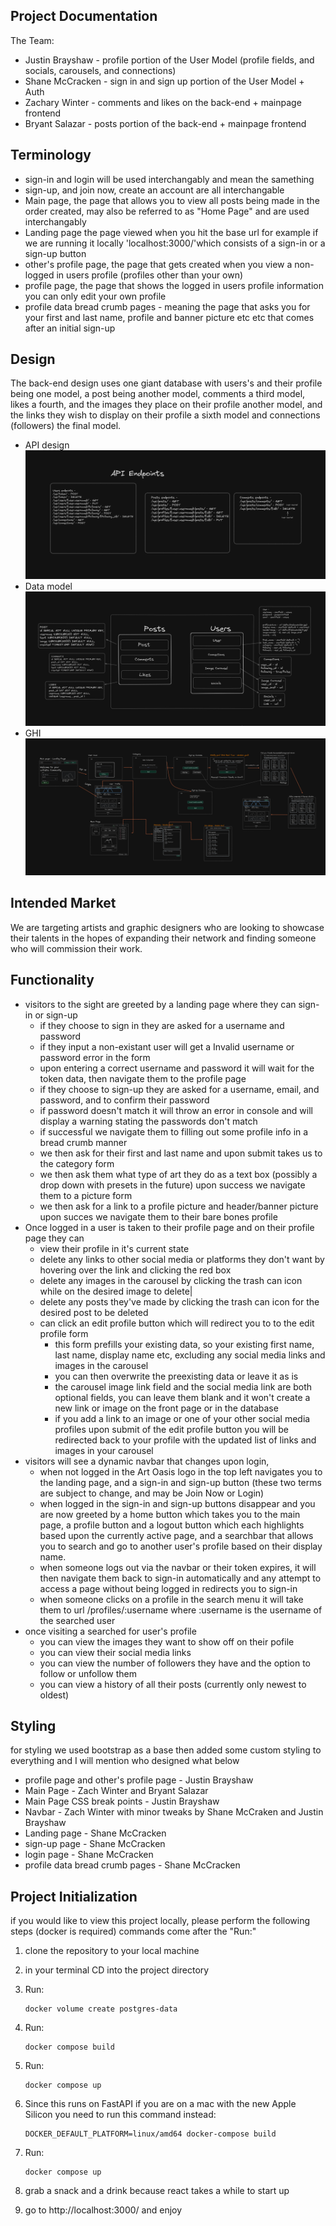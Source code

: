 ## Project Documentation

The Team:

-   Justin Brayshaw - profile portion of the User Model (profile fields, and socials, carousels, and connections)
-   Shane McCracken - sign in and sign up portion of the User Model + Auth
-   Zachary Winter - comments and likes on the back-end + mainpage frontend
-   Bryant Salazar - posts portion of the back-end + mainpage frontend

## Terminology

-   sign-in and login will be used interchangably and mean the samething
-   sign-up, and join now, create an account are all interchangable
-   Main page, the page that allows you to view all posts being made in the order created, may also be referred to as "Home Page" and are used interchangably
-   Landing page the page viewed when you hit the base url for example if we are running it locally 'localhost:3000/'which consists of a sign-in or a sign-up button
-   other's profile page, the page that gets created when you view a non-logged in users profile (profiles other than your own)
-   profile page, the page that shows the logged in users profile information you can only edit your own profile
-   profile data bread crumb pages - meaning the page that asks you for your first and last name, profile and banner picture etc etc that comes after an initial sign-up

## Design

The back-end design uses one giant database with users's and their profile being one model, a post being another model,
comments a third model, likes a fourth, and the images they place on their profile another model, and the links they wish to display on their profile a sixth model
and connections (followers) the final model.

-   API design
    ![API design](image-1.png)
-   Data model
    ![Data model](image-2.png)
-   GHI
    ![GHI](image.png)

## Intended Market

We are targeting artists and graphic designers who are looking to showcase their talents in the hopes of expanding their network and finding someone who will commission their work.

## Functionality

-   visitors to the sight are greeted by a landing page where they can sign-in or sign-up
    -   if they choose to sign in they are asked for a username and password
    -   if they input a non-existant user will get a Invalid username or password error in the form
    -   upon entering a correct username and password it will wait for the token data, then navigate them to the profile page
    -   if they choose to sign-up they are asked for a username, email, and password, and to confirm their password
    -   if password doesn't match it will throw an error in console and will display a warning stating the passwords don't match
    -   if successful we navigate them to filling out some profile info in a bread crumb manner
    -   we then ask for their first and last name and upon submit takes us to the category form
    -   we then ask them what type of art they do as a text box (possibly a drop down with presets in the future) upon success we navigate them to a picture form
    -   we then ask for a link to a profile picture and header/banner picture upon succes we navigate them to their bare bones profile
-   Once logged in a user is taken to their profile page and on their profile page they can
    -   view their profile in it's current state
    -   delete any links to other social media or platforms they don't want by hovering over the link and clicking the red box
    -   delete any images in the carousel by clicking the trash can icon while on the desired image to delete|
    -   delete any posts they've made by clicking the trash can icon for the desired post to be deleted
    -   can click an edit profile button which will redirect you to to the edit profile form
        -   this form prefills your existing data, so your existing first name, last name, display name etc, excluding any social media links and images in the carousel
        -   you can then overwrite the preexisting data or leave it as is
        -   the carousel image link field and the social media link are both optional fields, you can leave them blank and it won't create a new link or image on the front page or in the database
        -   if you add a link to an image or one of your other social media profiles upon submit of the edit profile button you will be redirected back to your profile with the updated list of links and images in your carousel
-   visitors will see a dynamic navbar that changes upon login,
    -   when not logged in the Art Oasis logo in the top left navigates you to the landing page, and a sign-in and sign-up button (these two terms are subject to change, and may be Join Now or Login)
    -   when logged in the sign-in and sign-up buttons disappear and you are now greeted by a home button which takes you to the main page,
        a profile button and a logout button which each highlights based upon the currently active page, and a searchbar that allows you to search and go to another user's profile based on their display name.
    -   when someone logs out via the navbar or their token expires, it will then navigate them back to sign-in automatically and any attempt to access a page without being logged in redirects you to sign-in
    -   when someone clicks on a profile in the search menu it will take them to url /profiles/:username where :username is the username of the searched user
-   once visiting a searched for user's profile
    -   you can view the images they want to show off on their pofile
    -   you can view their social media links
    -   you can view the number of followers they have and the option to follow or unfollow them
    -   you can view a history of all their posts (currently only newest to oldest)

## Styling

for styling we used bootstrap as a base then added some custom styling to everything and I will mention who designed what below

-   profile page and other's profile page - Justin Brayshaw
-   Main Page - Zach Winter and Bryant Salazar
-   Main Page CSS break points - Justin Brayshaw
-   Navbar - Zach Winter with minor tweaks by Shane McCraken and Justin Brayshaw
-   Landing page - Shane McCracken
-   sign-up page - Shane McCracken
-   login page - Shane McCracken
-   profile data bread crumb pages - Shane McCracken

## Project Initialization

if you would like to view this project locally, please perform the following steps (docker is required)
commands come after the "Run:"

1. clone the repository to your local machine
2. in your terminal CD into the project directory
3. Run:

    ```
    docker volume create postgres-data
    ```

4. Run:

    ```
    docker compose build
    ```

5. Run:

    ```
    docker compose up
    ```

6. Since this runs on FastAPI if you are on a mac with the new Apple Silicon you need to run this command instead:
    ```
    DOCKER_DEFAULT_PLATFORM=linux/amd64 docker-compose build
    ```
7. Run:
    ```
    docker compose up
    ```
8. grab a snack and a drink because react takes a while to start up
9. go to http://localhost:3000/ and enjoy

